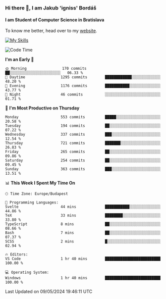 ### Hi there 👋, I am Jakub 'igniss' Bordáš

#### I am Student of Computer Science in Bratislava
To know me better, head over to my [website](https://bordas.sk).

[![My Skills](https://skillicons.dev/icons?i=js,html,css,figma,svelte,java,kotlin,python,postgresql,typescript,nest,nodejs)](https://bordas.sk)


<!--START_SECTION:waka-->
![Code Time](http://img.shields.io/badge/Code%20Time-1%2C479%20hrs%2028%20mins-blue)

**I'm an Early 🐤** 

```text
🌞 Morning                170 commits         ██░░░░░░░░░░░░░░░░░░░░░░░   06.33 % 
🌆 Daytime                1295 commits        ████████████░░░░░░░░░░░░░   48.20 % 
🌃 Evening                1176 commits        ███████████░░░░░░░░░░░░░░   43.77 % 
🌙 Night                  46 commits          ░░░░░░░░░░░░░░░░░░░░░░░░░   01.71 % 
```
📅 **I'm Most Productive on Thursday** 

```text
Monday                   553 commits         █████░░░░░░░░░░░░░░░░░░░░   20.58 % 
Tuesday                  194 commits         ██░░░░░░░░░░░░░░░░░░░░░░░   07.22 % 
Wednesday                337 commits         ███░░░░░░░░░░░░░░░░░░░░░░   12.54 % 
Thursday                 721 commits         ███████░░░░░░░░░░░░░░░░░░   26.83 % 
Friday                   265 commits         ██░░░░░░░░░░░░░░░░░░░░░░░   09.86 % 
Saturday                 254 commits         ██░░░░░░░░░░░░░░░░░░░░░░░   09.45 % 
Sunday                   363 commits         ███░░░░░░░░░░░░░░░░░░░░░░   13.51 % 
```


📊 **This Week I Spent My Time On** 

```text
🕑︎ Time Zone: Europe/Budapest

💬 Programming Languages: 
Svelte                   44 mins             ███████████░░░░░░░░░░░░░░   44.86 % 
TeX                      33 mins             ████████░░░░░░░░░░░░░░░░░   33.80 % 
TypeScript               8 mins              ██░░░░░░░░░░░░░░░░░░░░░░░   08.66 % 
Bash                     7 mins              ██░░░░░░░░░░░░░░░░░░░░░░░   07.37 % 
SCSS                     2 mins              █░░░░░░░░░░░░░░░░░░░░░░░░   02.94 % 

🔥 Editors: 
VS Code                  1 hr 40 mins        █████████████████████████   100.00 % 

💻 Operating System: 
Windows                  1 hr 40 mins        █████████████████████████   100.00 % 
```


 Last Updated on 09/05/2024 19:46:11 UTC
<!--END_SECTION:waka-->
